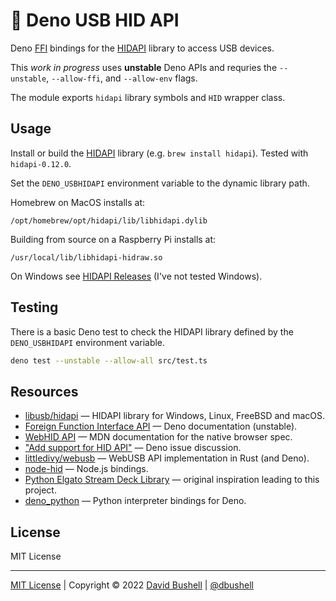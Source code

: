# 🦕 Deno USB HID API

Deno [FFI](https://deno.land/manual/runtime/ffi_api) bindings for the [HIDAPI](https://github.com/libusb/hidapi/) library to access USB devices.

This _work in progress_ uses **unstable** Deno APIs and requries the `--unstable`, `--allow-ffi`, and `--allow-env` flags.

The module exports `hidapi` library symbols and `HID` wrapper class.

## Usage

Install or build the [HIDAPI](https://github.com/libusb/hidapi/) library (e.g. `brew install hidapi`). Tested with `hidapi-0.12.0`.

Set the `DENO_USBHIDAPI` environment variable to the dynamic library path.

Homebrew on MacOS installs at:

```
/opt/homebrew/opt/hidapi/lib/libhidapi.dylib
```

Building from source on a Raspberry Pi installs at:

```
/usr/local/lib/libhidapi-hidraw.so
```

On Windows see [HIDAPI Releases](https://github.com/libusb/hidapi/releases/) (I've not tested Windows).

## Testing

There is a basic Deno test to check the HIDAPI library defined by the `DENO_USBHIDAPI` environment variable.

```sh
deno test --unstable --allow-all src/test.ts
```

## Resources

* [libusb/hidapi](https://github.com/libusb/hidapi/) — HIDAPI library for Windows, Linux, FreeBSD and macOS.
* [Foreign Function Interface API](https://deno.land/manual/runtime/ffi_api) — Deno documentation (unstable).
* [WebHID API](https://developer.mozilla.org/en-US/docs/Web/API/WebHID_API) — MDN documentation for the native browser spec.
* ["Add support for HID API"](https://github.com/denoland/deno/issues/13893) — Deno issue discussion.
* [littledivy/webusb](https://github.com/littledivy/webusb) — WebUSB API implementation in Rust (and Deno).
* [node-hid](https://github.com/node-hid/node-hid/) — Node.js bindings.
* [Python Elgato Stream Deck Library](https://github.com/abcminiuser/python-elgato-streamdeck/) — original inspiration leading to this project.
* [deno_python](https://github.com/denosaurs/deno_python) — Python interpreter bindings for Deno.

## License

MIT License

* * *

[MIT License](/LICENSE) | Copyright © 2022 [David Bushell](https://dbushell.com) | [@dbushell](https://twitter.com/dbushell)
